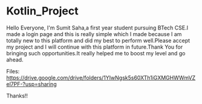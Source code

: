 # Kotlin_Project
Hello Everyone,
    I'm Sumit Saha,a first year student pursuing BTech CSE.I made a login page and this is really simple which I made because
    I am totally new to this platform and did my best to perform well.Please accept my project and I will continue with
    this platform in future.Thank You for bringing such opportunities.It really helped me to boost my level and go ahead.
     
Files:
https://drive.google.com/drive/folders/1YIwNgsk5s60XTh1iGXMGHWWmVZel7PF-?usp=sharing

Thanks!!

    

